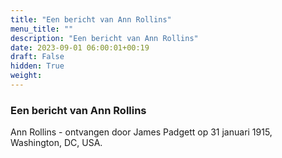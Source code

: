 ```yaml
---
title: "Een bericht van Ann Rollins"
menu_title: ""
description: "Een bericht van Ann Rollins"
date: 2023-09-01 06:00:01+00:19
draft: False
hidden: True
weight:
---
```

### Een bericht van Ann Rollins

Ann Rollins - ontvangen door James Padgett op 31 januari 1915, Washington, DC, USA.
